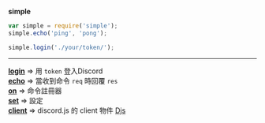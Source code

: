**simple**  
```js
var simple = require('simple');
simple.echo('ping', 'pong');

simple.login('./your/token/');
```
---
**[login](./simple/login.md)** => 用 `token` 登入Discord  
**[echo](./simple/echo.md)** => 當收到命令 `req` 時回覆 `res`  
**[on](./simple/on.md)** => 命令註冊器  
**[set](./simple/set.md)** => 設定  
**[client](#)** => discord.js 的 client 物件 [Djs](https://discord.js.org/#/docs/main/stable/class/Client)
